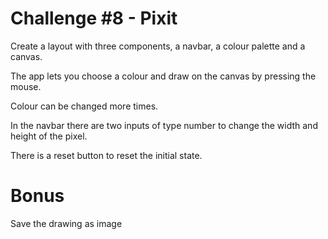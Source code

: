 # Challenge #8 - Pixit

Create a layout with three components, a navbar, a colour palette and a canvas.

The app lets you choose a colour and draw on the canvas by pressing the mouse.

Colour can be changed more times.

In the navbar there are two inputs of type number to change the width and height of the pixel.

There is a reset button to reset the initial state.

# Bonus

Save the drawing as image
